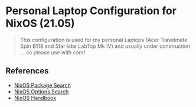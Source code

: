 # Personal Laptop Configuration for NixOS (21.05)

> This configuration is used for my personal Laptops (Acer Travelmate Spin B118 and Star labs LabTop Mk IV) and usually under construction ... so please use with care!

## References

- [NixOS Package Search](https://search.nixos.org/packages)
- [NixOS Options Search](https://search.nixos.org/options)
- [NixOS Handbook](https://nixos.org/manual/nixos/stable)
